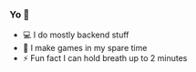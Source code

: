 ### Yo 👋

- 💻 I do mostly backend stuff
- 🔭 I make games in my spare time
- ⚡ Fun fact I can hold breath up to 2 minutes
